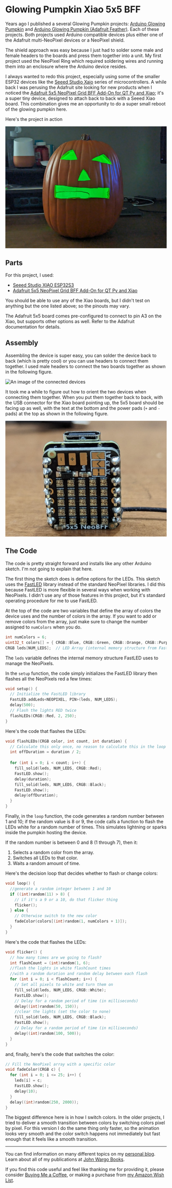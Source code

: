 # Glowing Pumpkin Xiao 5x5 BFF

Years ago I published a several Glowing Pumpkin projects: [Arduino Glowing Pumpkin](https://github.com/johnwargo/glowing-pumpkin-trinket-neopixel) and [Arduino Glowing Pumpkin (Adafruit Feather)](https://github.com/johnwargo/glowing-pumpkin-feather). Each of these projects. Both projects used Arduino compatible devices plus either one of the Adafruit multi-NeoPixel devices or a NeoPixel shield.  

The shield approach was easy because I just had to solder some male and female headers to the boards and press them together into a unit. My first project used the NeoPixel Ring which required soldering wires and running them into an enclosure where the Arduino device resides. 

I always wanted to redo this project, especially using some of the smaller ESP32 devices like the [Seeed Studio Xaio](https://www.seeedstudio.com/xiao-series-page) series of microcontrollers. A while back I was perusing the Adafruit site looking for new products when I noticed the [Adafruit 5x5 NeoPixel Grid BFF Add-On for QT Py and Xiao](https://www.adafruit.com/product/5646); it's a super tiny device, designed to attach back to back with a Seeed Xiao board. This combination gives me an opportunity to do a super small reboot of the glowing pumpkin here.

Here's the project in action

[![Thumbnail Image](images/thumbnail.jpg)](https://youtu.be/05cMcB_vGCM)

## Parts

For this project, I used:

* [Seeed Studio XIAO ESP32S3](https://www.seeedstudio.com/XIAO-ESP32S3-p-5627.html)
* [Adafruit 5x5 NeoPixel Grid BFF Add-On for QT Py and Xiao](https://www.adafruit.com/product/5646)

You should be able to use any of the Xiao boards, but I didn't test on anything but the one listed above; so the pinouts may vary.

The Adafruit 5x5 board comes pre-configured to connect to pin A3 on the Xiao, but supports other options as well. Refer to the Adafruit documentation for details.

## Assembly

Assembling the device is super easy, you can solder the device back to back (which is pretty cool) or you can use headers to connect them together. I used male headers to connect the two boards together as shown in the following figure.

![An image of the connected devices](images/image-01.png)

It took me a while to figure out how to orient the two devices when connecting them together. When you put them together back to back, with the USB connector for the Xiao board pointing up, the 5x5 board should be facing up as well, with the text at the bottom and the power pads (`+` and `-` pads) at the top as shown in the following figure.

![An image showing board orientation](images/image-02.png)

## The Code

The code is pretty straight forward and installs like any other Arduino sketch. I'm not going to explain that here. 

The first thing the sketch does is define options for the LEDs. This sketch uses the [FastLED](https://fastled.io/) library instead of the standard NeoPixel libraries. I did this because FastLED is more flexible in several ways when working with NeoPixels. I didn't use any of those features in this project, but it's standard operating procedure for me to use FastLED.

At the top of the code are two variables that define the array of colors the device uses and the number of colors in the array. If you want to add or remove colors from the array, just make sure to change the number assigned to `numColors` when you do.

```c
int numColors = 6;
uint32_t colors[] = { CRGB::Blue, CRGB::Green, CRGB::Orange, CRGB::Purple, CRGB::Red, CRGB::Yellow };
CRGB leds[NUM_LEDS];  // LED Array (internal memory structure from FastLED)
```

The `leds` variable defines the internal memory structure FastLED uses to manage the NeoPixels.

In the `setup` function, the code simply initializes the FastLED library then flashes all the NeoPixels red a few times:

```c
void setup() {
  // Initialize the FastLED library
  FastLED.addLeds<NEOPIXEL, PIN>(leds, NUM_LEDS);
  delay(500);
  // Flash the lights RED twice
  flashLEDs(CRGB::Red, 2, 250);
}
```

Here's the code that flashes the LEDs:

```c
void flashLEDs(CRGB color, int count, int duration) {
  // Calculate this only once, no reason to calculate this in the loop
  int offDuration = duration / 2;

  for (int i = 0; i < count; i++) {
    fill_solid(leds, NUM_LEDS, CRGB::Red);
    FastLED.show();
    delay(duration);
    fill_solid(leds, NUM_LEDS, CRGB::Black);
    FastLED.show();
    delay(offDuration);
  }
}
```

Finally, in the `loop` function, the code generates a random number between 1 and 10; if the random value is 8 or 9, the code calls a function to flash the LEDs white for a random number of times. This simulates lightning or sparks inside the pumpkin hosting the device.

If the random number is between 0 and 8 (1 through 7), then it:

1. Selects a random color from the array.
2. Switches all LEDs to that color.
3. Waits a random amount of time.

Here's the decision loop that decides whether to flash or change colors:

```c
void loop() {
  //generate a random integer between 1 and 10
  if ((int)random(11) > 8) {
    // if it's a 9 or a 10, do that flicker thing
    flicker();
  } else {
    // Otherwise switch to the new color
    fadeColor(colors[(int)random(1, numColors + 1)]);
  }
}
```

Here's the code that flashes the LEDs:

```c
void flicker() {
  // how many times are we going to flash?
  int flashCount = (int)random(1, 6);
  //flash the lights in white flashCount times
  //with a random duration and random delay between each flash
  for (int i = 0; i < flashCount; i++) {
    // Set all pixels to white and turn them on    
    fill_solid(leds, NUM_LEDS, CRGB::White);
    FastLED.show();
    // Delay for a random period of time (in milliseconds)
    delay((int)random(50, 150));
    //clear the lights (set the color to none)    
    fill_solid(leds, NUM_LEDS, CRGB::Black);
    FastLED.show();
    // Delay for a random period of time (in milliseconds)
    delay((int)random(100, 500));
  }
}
```

and, finally, here's the code that switches the color:

```c
// Fill the NeoPixel array with a specific color
void fadeColor(CRGB c) {
  for (int i = 0; i <= 25; i++) {
    leds[i] = c;
    FastLED.show();
    delay(10);
  }
  delay((int)random(250, 2000));
}
```

The biggest difference here is in how I switch colors. In the older projects, I tried to deliver a smooth transition between colors by switching colors pixel by pixel. For this version I do the same thing only faster, so the animation looks very smooth and the color switch happens not immediately but fast enough that it feels like a smooth transition.

***

You can find information on many different topics on my [personal blog](http://www.johnwargo.com). Learn about all of my publications at [John Wargo Books](http://www.johnwargobooks.com).

If you find this code useful and feel like thanking me for providing it, please consider <a href="https://www.buymeacoffee.com/johnwargo" target="_blank">Buying Me a Coffee</a>, or making a purchase from [my Amazon Wish List](https://amzn.com/w/1WI6AAUKPT5P9).





